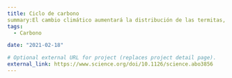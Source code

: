 ```yaml
---
title: Ciclo de carbono
summary:El cambio climático aumentará la distribución de las termitas, lo que catalizará aumentos en las emisiones (portada <i>Science</i> 2023)
tags:
  - Carbono

date: "2021-02-18"

# Optional external URL for project (replaces project detail page).
external_link: https://www.science.org/doi/10.1126/science.abo3856
---
```

